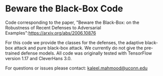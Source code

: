 # Beware the Black-Box Code

Code corresponding to the paper, "Beware the Black-Box: on the Robustness of Recent Defenses to Adversarial Examples":https://arxiv.org/abs/2006.10876

For this code we provide the classes for the defenses, the adaptive black-box attack and pure black-box attack. We currently do not give the pre-trained defense models. All code was originally tested with TensorFlow version 1.17 and CleverHans 3.0.

For questions or issues please contact: kaleel.mahmood@uconn.edu
